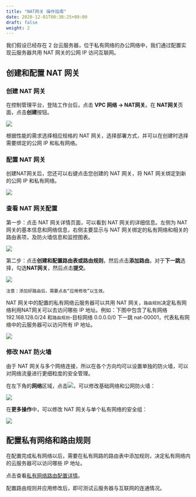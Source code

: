 ```yaml
---
title: "NAT网关 操作指南"
date: 2020-12-01T00:38:25+09:00
draft: false
weight: 2
---
```


我们假设已经存在 2 台云服务器，位于私有网络的办公网络中，我们通过配置实现云服务器共用 NAT 网关的公网 IP 访问互联网。

## 创建和配置 NAT 网关

### 创建 NAT 网关

在控制管理平台，登陆工作台后，点击 **VPC 网络 -> NAT网关**。在 **NAT网关**页面，点击**创建**按钮。

![](../../_images/create_natgw.png)

根据性能的需求选择相应规格的 NAT 网关，选择部署方式，并可以在创建时选择需要绑定的公网 IP 和私有网络。

### 配置 NAT 网关

创建NAT网关后，您还可以右键点击您创建的 NAT 网关，将 NAT 网关绑定到新的公网 IP 和私有网络。

![](../../_images/modify_natgw.png)

### 查看 NAT 网关配置

第一步：点击 NAT 网关详情页面，可以看到 NAT 网关的详细信息。左侧为 NAT 网关的基本信息和网络信息，右侧主要显示与 NAT 网关绑定的私有网络和相关的路由表项，及防火墙信息和监控图表。

![](../../_images/details_natgw.png)

第二步：点击**创建和配置路由表或路由规则**，然后点击**添加路由**。对于**下一跳**选择，勾选**NAT网关**，然后点击**提交**。

![](../../_images/add_router_rule.png)

    注意：添加好路由后，需要点击“应用修改”以生效。
NAT 网关中的配置的私有网络云服务器可以共用 NAT 网关，`路由规则`决定私有网络利用NAT网关可以去访问哪些 IP 地址。例如：下图中包含了私有网络 192.168.128.0/24 和`路由规则`-目标网络 0.0.0.0/0 下一跳 nat-00001，代表私有网络中的云服务器可以访问所有 IP 地址。

![](../../_images/details_natgw_rt.png)

### 修改 NAT 防火墙

由于 NAT 网关与多个网络连接，所以在各个方向均可以设置单独的防火墙，可以对网络流量进行更细粒度的安全管理。

在左下角的**网络**区域，点击![](../../_images/icon.png)，可以修改基础网络和公网防火墙：

![](../../_images/modify_natgw_fw1.png)


在**更多操作**中，可以修改 NAT 网关与单个私有网络的安全组：

![](../../_images/modify_natgw_fw2.png)


## 配置私有网络和路由规则

在配置完成私有网络以后，需要在私有网路的路由表中添加规则，决定私有网络内的云服务器可以访问哪些 IP 地址。

点击查看[私有网络路由配置详情](../../../vpc/manual/route_table)。

配置路由规则并应用修改后，即可测试云服务器与互联网的连通情况。

